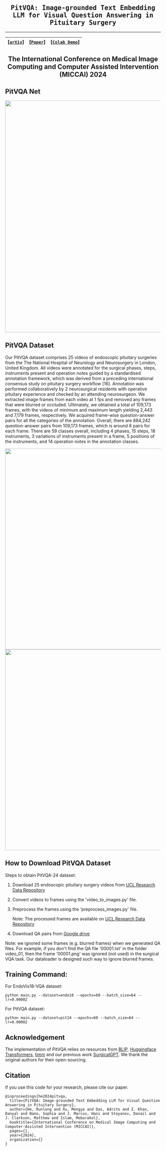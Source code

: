 <div align="center">

<samp>
<h2> PitVQA: Image-grounded Text Embedding LLM for Visual Question Answering in Pituitary Surgery </h1>
</samp> 

---
| **[[```arXiv```](<https://arxiv.org/pdf/2405.13949>)]** | **[[```Paper```](<https://link.springer.com/>)]** | **[[```Colab Demo```](<https://github.com/mobarakol/PitVQA/blob/main/PitVQANet_pit24_demo.ipynb>)]**|
|:-------------------:|:-------------------:|:-------------------:|
    
The International Conference on Medical Image Computing and Computer Assisted Intervention (MICCAI) 2024
---

</div> 

## PitVQA Net

<div align='center'>
<img src='https://github.com/mobarakol/PitVQA/blob/main/assets/model_archi_3.png' width=750>
</div>

## PitVQA Dataset

Our PitVQA dataset comprises 25 videos of endoscopic pituitary surgeries from the The National Hospital of Neurology and Neurosurgery in London, United Kingdom. All videos were annotated for the surgical phases, steps, instruments present and operation notes guided by a standardised annotation framework, which was derived from a preceding international consensus study on pituitary surgery workflow [16]. Annotation was performed collaboratively by 2 neurosurgical residents with operative pituitary experience and checked by an attending neurosurgeon. We extracted image frames from each video at 1 fps and removed any frames that were blurred or occluded. Ultimately, we obtained a total of 109,173 frames, with the videos of minimum and maximum length yielding 2,443 and 7,179 frames, respectively. We acquired frame-wise question-answer pairs for all the categories of the annotation. Overall, there are 884,242 question-answer pairs from 109,173 frames, which is around 8 pairs for each frame. There are 59 classes overall, including 4 phases, 15 steps, 18 instruments, 3 variations of instruments present in a frame, 5 positions of the instruments, and 14 operation notes in the annotation classes.

<div align='center'>
<img src='https://github.com/mobarakol/PitVQA/blob/main/assets/pitvqa_dataset_2.png' width=650>
</div>

<div align='center'>
<img src='https://github.com/mobarakol/PitVQA/blob/main/assets/Dataset_Annaotation_Classes.png' width=650>
</div>

## How to Download PitVQA Dataset
Steps to obtain PitVQA-24 dataset:

1. Download 25 endoscopic pituitary surgery videos from <a href="https://rdr.ucl.ac.uk/articles/dataset/PitVis_Challenge_Endoscopic_Pituitary_Surgery_videos/26531686">UCL Research Data Repository</a>

2. Convert videos to frames using the 'video_to_images.py' file.

3. Preprocess the frames using the 'preprocess_images.py' file.

    Note: The processed frames are available on <a href="https://rdr.ucl.ac.uk/articles/dataset/PitVQA_A_Dataset_of_Visual_Question_Answering_in_Pituitary_Surgery/27004666">UCL Research Data Repository</a> 

4. Download QA pairs from <a href="https://drive.google.com/file/d/1POWMQZw28IpSGlmTmJRJccvt-mWlvkau/view?usp=sharing">Google drive</a>

Note: we ignored some frames (e.g. blurred frames) when we generated QA files. 
For example, if you don't find the QA file '00001.txt' in the folder video_01, then the frame '00001.png' was ignored (not used) in the surgical VQA task. Our dataloader is designed such way to ignore blurred frames.

## Training Command:
For EndoVis18-VQA dataset:
```
python main.py --dataset=endo18 --epochs=60 --batch_size=64 --lr=0.00002
```

For PitVQA dataset:
```
python main.py --dataset=pit24 --epochs=60 --batch_size=64 --lr=0.00002
```
## Acknowledgement
The implementation of PitVQA relies on resources from <a href="https://github.com/salesforce/BLIP">BLIP</a>, <a href="https://github.com/huggingface/transformers">Huggingface Transformers</a>, <a href="https://github.com/rwightman/pytorch-image-models/tree/master/timm">timm</a> and our previous work [SurgicalGPT](https://github.com/lalithjets/SurgicalGPT). We thank the original authors for their open-sourcing.

## Citation
If you use this code for your research, please cite our paper.

```
@inproceedings{he2024pitvqa,
  title={PitVQA: Image-grounded Text Embedding LLM for Visual Question Answering in Pituitary Surgery},
  author={He, Runlong and Xu, Mengya and Das, Adrito and Z. Khan, Danyal and Bano, Sophia and J. Marcus, Hani and Stoyanov, Danail and J. Clarkson, Matthew and Islam, Mobarakol},
  booktitle={International Conference on Medical Image Computing and Computer-Assisted Intervention (MICCAI)},
  pages={},
  year={2024},
  organization={}
}
```
